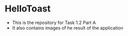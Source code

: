 # HelloToast
- This is the repository for Task 1.2 Part A 
- It also contains images of he result of the application

